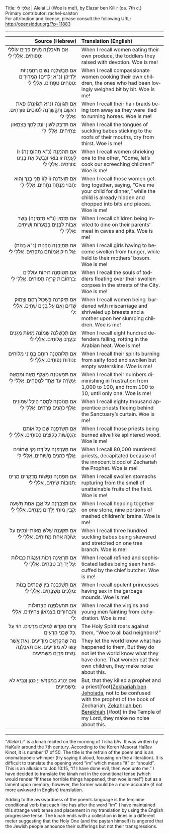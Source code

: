 <html>
<head></head>
<body>
Title: אַלְלַי לִי | Alelai Li (Woe is me!), by Elazar ben Killir (ca. 7th c.)<br />
Primary contributor: rachel-salston<br />
For attribution and license, please consult the following URL: <a href="http://opensiddur.org/?p=11883">http://opensiddur.org/?p=11883</a>
<p />
<hr />

<table style="margin-left: auto;margin-right: auto;" class="draggable">
<thead><tr><th id="x" style="text-align: right;">Source (Hebrew)</th><th style="text-align: left;">Translation (English)</th></tr></thead>
<tbody>
<tr><td style="vertical-align:top;">
<div class="liturgy" lang="he">
אִם תֺּאכַלְנָה נָשִׁים פִּרְיָם עוֹלְלֵי טִפּוּחִים. 
אַלְלַי לִי: 
 </span></div>
</td>
 
<td style="vertical-align:top;" width="53%">
<div class="english" lang="en">
When I recall women eating their own produce, the toddlers they raised with devotion. 
Woe is me! 
</div>
</td></tr>


<tr><td style="vertical-align: top;" width="46%">
<div class="liturgy" lang="he" style="text-align: right;">
אִם תְּבַשֵּׁלְנָה נָשִׁים רַחֲמָנִיּוֹת יַלְדֵיהֶן (נ"א יְלָדִים) הַמְּדוּדִים טְפָחִים טְפָחִים. 
אַלְלַי לִי: 
 </span></div>
</td>
 
<td style="vertical-align:top;" width="53%">
<div class="english" lang="en">
When I recall compassionate women cooking their own children, the ones who had been lovingly weighed bit by bit. 
Woe is me! 
</div>
</td></tr>


<tr><td style="vertical-align: top;" width="46%">
<div class="liturgy" lang="he" style="text-align: right;">
אִם תִּגּוֹזְנָה (נ"א תָּגוֹזְנָה) פְּאַת רֺאשָׁם וְתִקָּשַׁרְנָה לְסוּסִים פּוֹרְחִים. 
אַלְלַי לִי: 
 </span></div>
</td>
 
<td style="vertical-align:top;" width="53%">
<div class="english" lang="en">
When I recall their hair braids being torn away as they were  tied to running horses. 
Woe is me! 
</div>
</td></tr>


<tr><td style="vertical-align: top;" width="46%">
<div class="liturgy" lang="he" style="text-align: right;">
אִם תִּדְבַּק לְשׁוֹן יוֹנֵק לְחֵךְ בְּצִמְאוֹן צְחִיחִים. 
אַלְלַי לִי: 
 </span></div>
</td>
 
<td style="vertical-align:top;" width="53%">
<div class="english" lang="en">
When I recall the tongues of suckling babes sticking to the roofs of their mouths, dry from thirst. 
Woe is me! 
</div>
</td></tr>


<tr><td style="vertical-align: top;" width="46%">
<div class="liturgy" lang="he" style="text-align: right;">
אִם תֵּהֺמְנָה (נ"א תְּהוֹמֶינָה) זוֹ לְעֻמַּת זוֹ בּוֹאִי וּנְבַשֵּׁל אֶת בָּנֵינוּ צוֹרְחִים. 
אַלְלַי לִי: 
 </span></div>
</td>
 
<td style="vertical-align:top;" width="53%">
<div class="english" lang="en">
When I recall women shrieking one to the other, “Come, let’s cook our screeching children!” Woe is me! 
</div>
</td></tr>


<tr><td style="vertical-align: top;" width="46%">
<div class="liturgy" lang="he" style="text-align: right;">
אִם תִּוָּעַדְנָה זוֹ לְזוֹ תְּנִי בְנֵךְ וְהוּא חָבוּי מְנֻתָּח נְתָחִים. 
אַלְלַי לִי: 
 </span></div>
</td>
 
<td style="vertical-align:top;" width="53%">
<div class="english" lang="en">
When I recall those women getting together, saying, “Give me your child for dinner,” while the child is already hidden and chopped into bits and pieces. 
Woe is me! 
</div>
</td></tr>


<tr><td style="vertical-align: top;" width="46%">
<div class="liturgy" lang="he" style="text-align: right;">
אִם תַּזְמִין (נ"א תַּזְמֵינָה) בְּשַׂר אָבוֹת לַבָּנִים בִּמְעָרוֹת וְשִׁיחִים. 
אַלְלַי לִי: 
 </span></div>
</td>
 
<td style="vertical-align:top;" width="53%">
<div class="english" lang="en">
When I recall children being invited to dine on their parents’ meat in caves and pits. 
Woe is me! 
</div>
</td></tr>


<tr><td style="vertical-align: top;" width="46%">
<div class="liturgy" lang="he" style="text-align: right;">
אִם תְּחֻיַּבְנָה הַבָּנוֹת (נ"א בָּנוֹת) אֶל חֵיק אִמּוֹתָם נִתְפָּחִים. 
אַלְלַי לִי: 
 </span></div>
</td>
 
<td style="vertical-align:top;" width="53%">
<div class="english" lang="en">
When I recall girls having to become swollen from hunger, while held to their mothers’ bosom. 
Woe is me! 
</div>
</td></tr>


<tr><td style="vertical-align: top;" width="46%">
<div class="liturgy" lang="he" style="text-align: right;">
אִם תִּטּוֹסְנָה רוּחוֹת עוֹלְלִים בִּרְחוֹבוֹת קִרְיָה תְּפוּחִים. 
אַלְלַי לִי: 
 </span></div>
</td>
 
<td style="vertical-align:top;" width="53%">
<div class="english" lang="en">
When I recall the souls of toddlers floating over their swollen corpses in the streets of the City. 
Woe is me! 
</div>
</td></tr>


<tr><td style="vertical-align: top;" width="46%">
<div class="liturgy" lang="he" style="text-align: right;">
אִם תְּיַקֵּרְנָה בְּשִׁכּוּל רֶחֶם וְצִמּוּק שָׁדַיִם וְאֵם עַל בָּנִים שָׁחִים. 
אַלְלַי לִי: 
 </span></div>
</td>
 
<td style="vertical-align:top;" width="53%">
<div class="english" lang="en">
When I recall women being  burdened with miscarriage and shriveled up breasts and a mother upon her slumping children. 
Woe is me! 
</div>
</td></tr>


<tr><td style="vertical-align: top;" width="46%">
<div class="liturgy" lang="he" style="text-align: right;">
אִם תִּכָּשַׁלְנָה שְׁמוֹנֶה מֵאוֹת מָגִנִּים בַּעֲרַב אֲלוּחִים. 
אַלְלַי לִי: 
  </span></div>
</td>
 
<td style="vertical-align:top;" width="53%">
<div class="english" lang="en">
When I recall eight hundred defenders falling, rotting in the Arabian heat. 
Woe is me! 
</div>
</td></tr>


<tr><td style="vertical-align: top;" width="46%">
<div class="liturgy" lang="he" style="text-align: right;">
אִם תְּלוּהַטְנָה רוּחָם בְּמִינֵי מְלוּחִים וְנוֹדוֹת נְפוּחִים. 
אַלְלַי לִי: 
 </span></div>
</td>
 
<td style="vertical-align:top;" width="53%">
<div class="english" lang="en">
When I recall their spirits burning from salty food and swollen but empty waterskins. 
Woe is me! 
</div>
</td></tr>


<tr><td style="vertical-align: top;" width="46%">
<div class="liturgy" lang="he" style="text-align: right;">
אִם תִּמָּעַטְנָה מֵאֶלֶף מֵאָה וּמִמֵּאָה עֲשָׂרָה עַד אֶחָד לְמַפָּחִים. 
אַלְלַי לִי: 
 </span></div>
</td>
 
<td style="vertical-align:top;" width="53%">
<div class="english" lang="en">
When I recall their numbers diminishing in frustration from 1,000 to 100, and from 100 to 10, until only one. 
Woe is me! 
</div>
</td></tr>


<tr><td style="vertical-align: top;" width="46%">
<div class="liturgy" lang="he" style="text-align: right;">
אִם תָּנוֹסְנָה לְמָסַךְ הֵיכָל שְׁמוֹנִים אֶלֶף כֺּהֲנִים פְּרָחִים. 
אַלְלַי לִי: 
 </span></div>
</td>
 
<td style="vertical-align:top;" width="53%">
<div class="english" lang="en">
When I recall eighty thousand apprentice priests fleeing behind the Sanctuary’s curtain. 
Woe is me! 
</div>
</td></tr>


<tr><td style="vertical-align: top;" width="46%">
<div class="liturgy" lang="he" style="text-align: right;">
אִם תִּשָּׂרַפְנָה שָׁם כָּל אוֹתָם הַנְּפָשׁוֹת כְּקוֹצִים כְּסוּחִים. 
אַלְלַי לִי: 
 </span></div>
</td>
 
<td style="vertical-align:top;" width="53%">
<div class="english" lang="en">
When I recall those priests being burned alive like splintered wood. 
Woe is me! 
</div>
</td></tr>


<tr><td style="vertical-align: top;" width="46%">
<div class="liturgy" lang="he" style="text-align: right;">
אִם תֵּעָרַפְנָה עַל דָּם נָקִי שְׁמוֹנִים אֶלֶף כֺּהֲנִים מְשׁוּחִים. 
אַלְלַי לִי: 
 </span></div>
</td>
 
<td style="vertical-align:top;" width="53%">
<div class="english" lang="en">
When I recall 80,000 murdered priests, decapitated because of the innocent blood of Zechariah the Prophet. 
Woe is me! 
</div>
</td></tr>


<tr><td style="vertical-align: top;" width="46%">
<div class="liturgy" lang="he" style="text-align: right;">
אִם תִּפַּחְנָה נְפָשׁוֹת מְדֻקָּרִים מֵרֵיחַ תְּנוּבוֹת שִׂיחִים. 
אַלְלַי לִי: 
 </span></div>
</td>
 
<td style="vertical-align:top;" width="53%">
<div class="english" lang="en">
When I recall swollen stomachs rupturing from the smell of unattainable fruits of the field. 
Woe is me! 
</div>
</td></tr>


<tr><td style="vertical-align: top;" width="46%">
<div class="liturgy" lang="he" style="text-align: right;">
אִם תִּצָּבַרְנָה עַל אֶבֶן אַחַת תִּשְׁעָה קַבִּין מוֹחֵי יְלָדִים מֻנָּחִים. 
אַלְלַי לִי: 
 </span></div>
</td>
 
<td style="vertical-align:top;" width="53%">
<div class="english" lang="en">
When I recall heaping together on one stone, nine portions of mashed children’s’ brains. 
Woe is me! 
</div>
</td></tr>


<tr><td style="vertical-align: top;" width="46%">
<div class="liturgy" lang="he" style="text-align: right;">
אִם תֻּקַּעְנָה שְׁלֹשׁ מֵאוֹת יוֹנְקִים עַל שׂוֹכָה אַחַת מְתוּחִים. 
אַלְלַי לִי: 
 </span></div>
</td>
 
<td style="vertical-align:top;" width="53%">
<div class="english" lang="en">
When I recall three hundred suckling babes being skewered and stretched on one tree branch. 
Woe is me! 
</div>
</td></tr>


<tr><td style="vertical-align: top;" width="46%">
<div class="liturgy" lang="he" style="text-align: right;">
אִם תֵּרָאֶינָה רַכּוֹת וַעֲנֻגּוֹת כְּבוּלוֹת עַל יַד רַב טַבָּחִים. 
אַלְלַי לִי: 
 </span></div>
</td>
 
<td style="vertical-align:top;" width="53%">
<div class="english" lang="en">
When I recall refined and sophisticated ladies being seen handcuffed by the chief butcher. 
Woe is me! 
</div>
</td></tr>


<tr><td style="vertical-align: top;" width="46%">
<div class="liturgy" lang="he" style="text-align: right;">
אִם תִּשְׁכַּבְנָה בֵּין שְׁפַתַּיִם בְּנוֹת מְלָכִים מְשֻׁבָּחִים. 
אַלְלַי לִי: 
 </span></div>
</td>
 
<td style="vertical-align:top;" width="53%">
<div class="english" lang="en">
When I recall opulent princesses having sex in the garbage mounds. 
Woe is me! 
</div>
</td></tr>


<tr><td style="vertical-align: top;" width="46%">
<div class="liturgy" lang="he" style="text-align: right;">
אִם תִּתְעַלַּפְנָה הַבְּתוּלוֹת וְהַבַּחוּרִים בּצִמְאוֹן צְחִיחִים. 
אַלְלַי לִי: 
 </span></div>
</td>
 
<td style="vertical-align:top;" width="53%">
<div class="english" lang="en">
When I recall the virgins and young men fainting from dehydration. 
Woe is me! 
</div>
</td></tr>


<tr><td style="vertical-align: top;" width="46%">
<div class="liturgy" lang="he" style="text-align: right;">
וְרוּחַ הַקֺּדֶשׁ לְמוּלָם מַרְעִים. הוֹי עַל כָּל שְׁכֵנַי הָרָעִים. 
 </span></div>
</td>
 
<td style="vertical-align:top;" width="53%">
<div class="english" lang="en">
The Holy Spirit roars against them, “Woe to all bad neighbors!”
</div>
</td></tr>


<tr><td style="vertical-align: top;" width="46%">
<div class="liturgy" lang="he" style="text-align: right;">
מַה שֶּׁהִקְרָאָם מוֹדִיעִים. 
וְאֵת אֲשֶׁר עָשׂוּ לֹא מוֹדִיעִים. 
אִם תֺּאכַלְנָה נָשִׁים פִּרְיָם מַשְׁמִיעִים. 
 </span></div>
</td>
 
<td style="vertical-align:top;" width="53%">
<div class="english" lang="en">
They let the world know what has happened to them,
But they do not let the world know what they have done.
That women eat their own children, they make noise about this.
</div>
</td></tr>


<tr><td style="vertical-align: top;" width="46%">
<div class="liturgy" lang="he" style="text-align: right;">
וְאִם יֵהָרֵג בְּמִקְדַּשׁ יְיָ כֺּהֵן וְנָבִיא לֹא מַשְׁמִיעִים: 
 </span></div>
</td>
 
<td style="vertical-align:top;" width="53%">
<div class="english" lang="en">
But, that they killed a prophet and a priest[foot]<a href="https://en.wikipedia.org/wiki/Zechariah_ben_Jehoiada">Zekhariah ben Jehoiada</a>, not to be confused with the prophet of the book of Zechariah, <a href="https://en.wikipedia.org/wiki/Zechariah_(Hebrew_prophet)">Zekahriah ben Berekhiah</a>.[/foot] in the Temple of my Lord, they make no noise about this.
</div>
</td></tr>
</tbody></table>

<hr />

“<em>Alelai Li</em>” is a kinah recited on the morning of Tisha bAv. It was written by HaKalir around the 7th century. According to the Koren Mesorat HaRav Kinot, it is number 17 of 50. The title is the refrain of the poem and is an onomatopoeic whimper (try saying it aloud, focusing on the alliteration). It is difficult to translate the opening word “im” which means “if” or “should”. This is an allusion to Job 10:15, “If I have done evil, then woe unto me.” I have decided to translate the kinah not in the conditional tense (which would render “If these horrible things happened, then woe is me!”) but as a lament upon memory; however, the former would be a more accurate (if not more awkward in English) translation.

Adding to the awkwardness of the poem’s language is the feminine conditional verb that each line has after the word “im”. I have maintained this strange verb tense and placement in my translation by using the English progressive tense. The kinah ends with a collection in lines in a different meter suggesting that the Holy One (and the paytan himself) is angered that the Jewish people announce their sufferings but not their transgressions.

&nbsp;
</body>
</html>